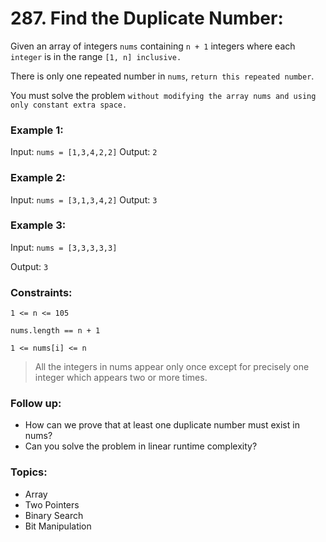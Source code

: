 # 287. Find the Duplicate Number:

Given an array of integers `nums` containing `n + 1` integers where each `integer` is in the range `[1, n] inclusive.`

There is only one repeated number in `nums`, `return this repeated number`.

You must solve the problem `without modifying the array nums and using only constant extra space.`


### Example 1:

Input: `nums = [1,3,4,2,2]`
Output: `2`


### Example 2:

Input: `nums = [3,1,3,4,2]`
Output: `3`


### Example 3:

Input: `nums = [3,3,3,3,3]`

Output: `3`
 

### Constraints:

`1 <= n <= 105`

`nums.length == n + 1`

`1 <= nums[i] <= n`

> All the integers in nums appear only once except for precisely one integer which appears two or more times.
 

### Follow up:

- How can we prove that at least one duplicate number must exist in nums?
- Can you solve the problem in linear runtime complexity?


### Topics:
- Array
- Two Pointers
- Binary Search
- Bit Manipulation